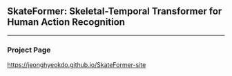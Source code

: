 ## SkateFormer: Skeletal-Temporal Transformer for Human Action Recognition

---
### Project Page

https://jeonghyeokdo.github.io/SkateFormer-site
